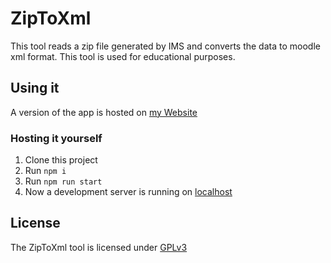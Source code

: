 # ZipToXml
This tool reads a zip file generated by IMS and converts the data to moodle xml format. This tool is used for educational purposes.

## Using it
A version of the app is hosted on [my Website](https://z.haxis.me/)

### Hosting it yourself
1. Clone this project
2. Run ``npm i``
3. Run ``npm run start``
4. Now a development server is running on [localhost](http://localhost:3000/)


## License
The ZipToXml tool is licensed under [GPLv3](https://github.com/Schlauer-Hax/ZipToXml/blob/master/LICENSE)